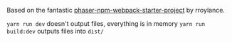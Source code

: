 Based on the fantastic [phaser-npm-webpack-starter-project](https://github.com/rroylance/phaser-npm-webpack-typescript-starter-project) by rroylance.

`yarn run dev` doesn't output files, everything is in memory
`yarn run build:dev` outputs files into `dist/`
